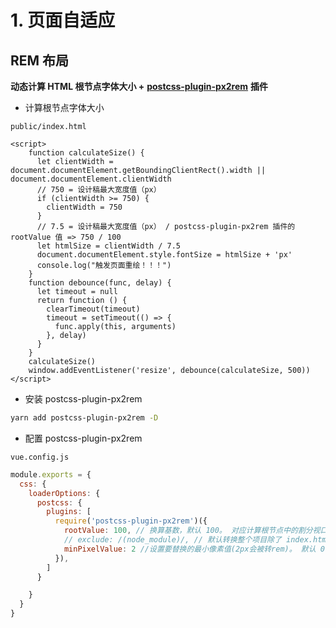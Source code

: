 # 1. 页面自适应

## REM 布局

**动态计算 HTML 根节点字体大小 +** [**postcss-plugin-px2rem**](https://yarnpkg.com/package/postcss-plugin-px2rem) **插件**

* 计算根节点字体大小

`public/index.html`

```markup
<script>
    function calculateSize() {
      let clientWidth = document.documentElement.getBoundingClientRect().width || document.documentElement.clientWidth
      // 750 = 设计稿最大宽度值（px）
      if (clientWidth >= 750) {
        clientWidth = 750
      }
      // 7.5 = 设计稿最大宽度值（px） / postcss-plugin-px2rem 插件的 rootValue 值 => 750 / 100
      let htmlSize = clientWidth / 7.5
      document.documentElement.style.fontSize = htmlSize + 'px'
      console.log("触发页面重绘！！！")
    }
    function debounce(func, delay) {
      let timeout = null
      return function () {
        clearTimeout(timeout)
        timeout = setTimeout(() => {
          func.apply(this, arguments)
        }, delay)
      }
    }
    calculateSize()
    window.addEventListener('resize', debounce(calculateSize, 500))
</script>
```

* 安装 postcss-plugin-px2rem

```bash
yarn add postcss-plugin-px2rem -D
```

* 配置 postcss-plugin-px2rem

`vue.config.js`

```javascript
module.exports = {
  css: {
    loaderOptions: {
      postcss: {
        plugins: [
          require('postcss-plugin-px2rem')({
            rootValue: 100, // 换算基数，默认 100。 对应计算根节点中的割分视口份数值。以此样式代码中可直接写 设计稿的 Web px 值
            // exclude: /(node_module)/, // 默认转换整个项目除了 index.html 外的所有文件内容中的 px。在不需要转换 UI 框架中的 px 时，须取消注释。
            minPixelValue: 2 //设置要替换的最小像素值(2px会被转rem)。 默认 0
          }),
        ]
      }

    }
  }
}
```



